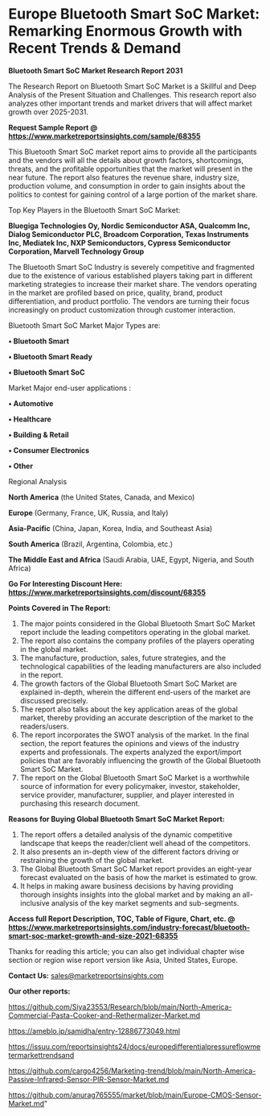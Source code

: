 # Europe Bluetooth Smart SoC Market: Remarking Enormous Growth with Recent Trends & Demand

<strong>Bluetooth Smart SoC Market Research Report 2031</strong>

The Research Report on Bluetooth Smart SoC Market is a Skillful and Deep Analysis of the Present Situation and Challenges. This research report also analyzes other important trends and market drivers that will affect market growth over 2025-2031.

<strong>Request Sample Report @ <a href=https://www.marketreportsinsights.com/sample/68355>https://www.marketreportsinsights.com/sample/68355</a></strong>

This Bluetooth Smart SoC market report aims to provide all the participants and the vendors will all the details about growth factors, shortcomings, threats, and the profitable opportunities that the market will present in the near future. The report also features the revenue share, industry size, production volume, and consumption in order to gain insights about the politics to contest for gaining control of a large portion of the market share.

Top Key Players in the Bluetooth Smart SoC Market:

<strong>Bluegiga Technologies Oy, Nordic Semiconductor ASA, Qualcomm Inc, Dialog Semiconductor PLC, Broadcom Corporation, Texas Instruments Inc, Mediatek Inc, NXP Semiconductors, Cypress Semiconductor Corporation, Marvell Technology Group</strong>

The Bluetooth Smart SoC Industry is severely competitive and fragmented due to the existence of various established players taking part in different marketing strategies to increase their market share. The vendors operating in the market are profiled based on price, quality, brand, product differentiation, and product portfolio. The vendors are turning their focus increasingly on product customization through customer interaction.

Bluetooth Smart SoC Market Major Types are:

<strong>• Bluetooth Smart

• Bluetooth Smart Ready

• Bluetooth Smart SoC</strong>

Market Major end-user applications :

<strong>• Automotive

• Healthcare

• Building & Retail

• Consumer Electronics

• Other</strong>

Regional Analysis

</u><strong><b>North America</b></strong> (the United States, Canada, and Mexico)

<strong><b>Europe </b></strong>(Germany, France, UK, Russia, and Italy)

<strong><b>Asia-Pacific</b></strong> (China, Japan, Korea, India, and Southeast Asia)

<strong><b>South America</b></strong> (Brazil, Argentina, Colombia, etc.)

<strong><b>The Middle East and Africa</b></strong> (Saudi Arabia, UAE, Egypt, Nigeria, and South Africa)

<strong>Go For Interesting Discount Here: <a href=https://www.marketreportsinsights.com/discount/68355>https://www.marketreportsinsights.com/discount/68355</a></strong>

<strong>Points Covered in The Report:</strong>
<ol>
  <li>The major points considered in the Global Bluetooth Smart SoC Market report include the leading competitors operating in the global market.</li>
  <li>The report also contains the company profiles of the players operating in the global market.</li>
  <li>The manufacture, production, sales, future strategies, and the technological capabilities of the leading manufacturers are also included in the report.</li>
  <li>The growth factors of the Global Bluetooth Smart SoC Market are explained in-depth, wherein the different end-users of the market are discussed precisely.</li>
  <li>The report also talks about the key application areas of the global market, thereby providing an accurate description of the market to the readers/users.</li>
  <li>The report incorporates the SWOT analysis of the market. In the final section, the report features the opinions and views of the industry experts and professionals. The experts analyzed the export/import policies that are favorably influencing the growth of the Global Bluetooth Smart SoC Market.</li>
  <li>The report on the Global Bluetooth Smart SoC Market is a worthwhile source of information for every policymaker, investor, stakeholder, service provider, manufacturer, supplier, and player interested in purchasing this research document.</li>
</ol>
<strong>Reasons for Buying Global Bluetooth Smart SoC Market Report:</strong>

<ol>
  <li>The report offers a detailed analysis of the dynamic competitive landscape that keeps the reader/client well ahead of the competitors.</li>
  <li>It also presents an in-depth view of the different factors driving or restraining the growth of the global market.</li>
  <li>The Global Bluetooth Smart SoC Market report provides an eight-year forecast evaluated on the basis of how the market is estimated to grow.</li>
  <li>It helps in making aware business decisions by having providing thorough insights insights into the global market and by making an all-inclusive analysis of the key market segments and sub-segments.</li>
</ol>
<strong>Access full Report Description, TOC, Table of Figure, Chart, etc. @ <a href=https://www.marketreportsinsights.com/industry-forecast/bluetooth-smart-soc-market-growth-and-size-2021-68355>https://www.marketreportsinsights.com/industry-forecast/bluetooth-smart-soc-market-growth-and-size-2021-68355</a></strong>


Thanks for reading this article; you can also get individual chapter wise section or region wise report version like Asia, United States, Europe.

<strong>Contact Us:</strong>
sales@marketreportsinsights.com

<strong>Our other reports:</strong>

<a href=https://github.com/Siya23553/Research/blob/main/North-America-Commercial-Pasta-Cooker-and-Rethermalizer-Market.md>https://github.com/Siya23553/Research/blob/main/North-America-Commercial-Pasta-Cooker-and-Rethermalizer-Market.md</a>

<a href=https://ameblo.jp/samidha/entry-12886773049.html>https://ameblo.jp/samidha/entry-12886773049.html</a>

<a href=https://issuu.com/reportsinsights24/docs/europedifferentialpressureflowmetermarkettrendsand>https://issuu.com/reportsinsights24/docs/europedifferentialpressureflowmetermarkettrendsand</a>

<a href=https://github.com/cargo4256/Marketing-trend/blob/main/North-America-Passive-Infrared-Sensor-PIR-Sensor-Market.md>https://github.com/cargo4256/Marketing-trend/blob/main/North-America-Passive-Infrared-Sensor-PIR-Sensor-Market.md</a>

<a href=https://github.com/anurag765555/market/blob/main/Europe-CMOS-Sensor-Market.md>https://github.com/anurag765555/market/blob/main/Europe-CMOS-Sensor-Market.md</a>"
